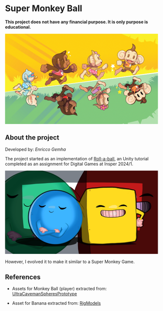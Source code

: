 # Super Monkey Ball

**This project does not have any financial purpose. It is only purpose is educational.**

![Super Monkey Ball](./docs/img/superMonkeyBall.jpg)

## About the project

Developed by: _Enricco Gemha_

The project started as an implementation of [Roll-a-ball](https://learn.unity.com/project/roll-a-ball?uv=2022.3), an Unity tutorial completed as an assignment for Digital Games at Insper 2024/1.

![Cover photo for Roll-a-ball in Unity](./docs/img/rollaball.webp)

However, I evolved it to make it similar to a Super Monkey Game.

## References

- Assets for Monkey Ball (player) extracted from: [UltraCavemanSpheresPrototype](https://github.com/grego-git/UltraCavemanSpheresPrototype.git)

- Asset for Banana extracted from: [RigModels](https://rigmodels.com/model.php?view=Bunch_of_Bananas-3d-model__KUV5RBXJWV2HESIWIHSPLKQ8O)
